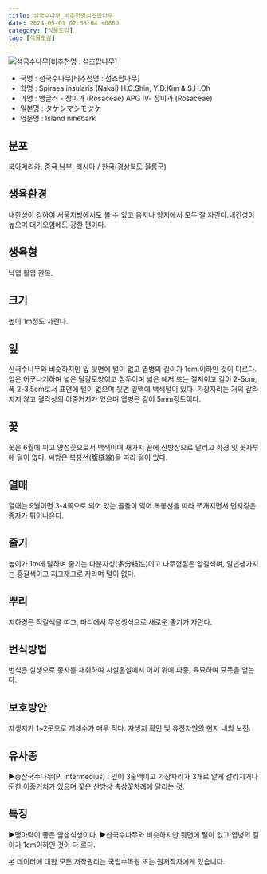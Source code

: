 ```yaml
---
title: 섬국수나무_비추천명섬조팝나무
date: 2024-05-01 02:58:04 +0800
category: [식물도감]
tag: [식물도감]
---
```




![섬국수나무[비추천명 : 섬조팝나무]](/fileUpload/plants/basic/Rosaceae/Physocarpus/16648/16648_8_th2.JPG)
- 국명 : 섬국수나무[비추천명 : 섬조팝나무]
- 학명 : Spiraea insularis (Nakai) H.C.Shin, Y.D.Kim & S.H.Oh
- 과명 : 앵글러 - 장미과 (Rosaceae) APG Ⅳ- 장미과 (Rosaceae)
- 일본명 : タケシマシモツケ
- 영문명 : Island ninebark


## 분포
북아메리카, 중국 남부, 러시아 / 한국(경상북도 울릉군) 
## 생육환경
내한성이 강하여 서울지방에서도 볼 수 있고 음지나 양지에서 모두 잘 자란다.내건성이 높으며 대기오염에도 강한 편이다.
## 생육형
낙엽 활엽 관목.
## 크기
높이 1m정도 자란다.
## 잎
산국수나무와 비슷하지만 잎 뒷면에 털이 없고 엽병의 길이가 1cm 이하인 것이 다르다. 잎은 어긋나기하며 넓은 달걀모양이고 첨두이며 넓은 예저 또는 절저이고 길이 2-5cm, 폭 2-3.5cm로서 표면에 털이 없으며 뒷면 잎맥에 백색털이 있다. 가장자리는 거의 갈라지지 않고 결각상의 이중거치가 있으며 엽병은 길이 5mm정도이다.
## 꽃
꽃은 6월에 피고 양성꽃으로서 백색이며 새가지 끝에 산방상으로 달리고 화경 및 꽃자루에 털이 없다. 씨방은 복봉선(腹縫線)을 따라 털이 있다.
## 열매
열매는 9월이면 3-4쪽으로 되어 있는 골돌이 익어 복봉선을 따라 쪼개지면서 먼지같은 종자가 튀어나온다.
## 줄기
높이가 1m에 달하며 줄기는 다분지성(多分枝性)이고 나무껍질은 암갈색며, 일년생가지는 홍갈색이고 지그재그로 자라며 털이 없다.
## 뿌리
지하경은 적갈색을 띠고, 마디에서 무성생식으로 새로운 줄기가 자란다. 
## 번식방법
번식은 실생으로 종자를 채취하여 시설온실에서 이끼 위에 파종, 육묘하여 묘목을 얻는다.
## 보호방안
자생지가 1~2곳으로 개체수가 매우 적다. 자생지 확인 및 유전자원의 현지 내외 보전.
## 유사종
▶중산국수나무(P. intermedius) : 잎이 3출맥이고 가장자리가 3개로 얕게 갈라지거나 둔한 이중거치가 있으며 꽃은 산방상 총상꽃차례에 달리는 것.
## 특징
▶맹아력이 좋은 암생식생이다.▶산국수나무와 비슷하지만 뒷면에 털이 없고 엽병의 길이가 1cm이하인 것이 다  르다.






본 데이터에 대한 모든 저작권리는 국립수목원 또는 원저작자에게 있습니다.

